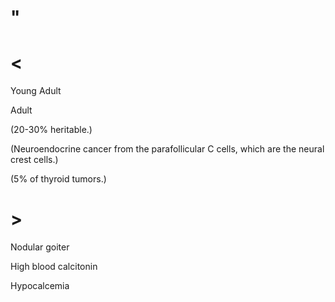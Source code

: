 # "

# <

Young Adult

Adult

(20-30% heritable.)

(Neuroendocrine cancer from the parafollicular C cells, which are the neural crest cells.)

(5% of thyroid tumors.)

# >

Nodular goiter

High blood calcitonin

Hypocalcemia
